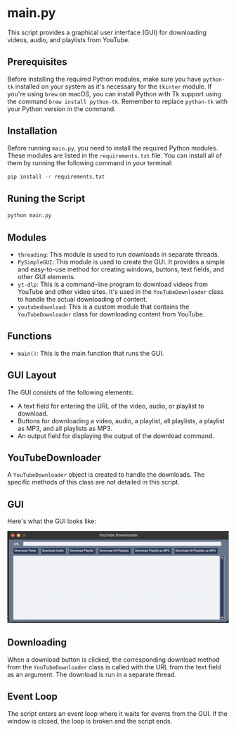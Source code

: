 # main.py

This script provides a graphical user interface (GUI) for downloading videos, audio, and playlists from YouTube.

## Prerequisites

Before installing the required Python modules, make sure you have `python-tk` installed on your system as it's necessary for the `tkinter` module. If you're using `brew` on macOS, you can install Python with Tk support using the command `brew install python-tk`. Remember to replace `python-tk` with your Python version in the command.

## Installation

Before running `main.py`, you need to install the required Python modules. These modules are listed in the `requirements.txt` file. You can install all of them by running the following command in your terminal:

```bash
pip install -r requirements.txt
```

## Runing the Script

```bash
python main.py
```

## Modules

- `threading`: This module is used to run downloads in separate threads.
- `PySimpleGUI`: This module is used to create the GUI. It provides a simple and easy-to-use method for creating windows, buttons, text fields, and other GUI elements.
- `yt-dlp`: This is a command-line program to download videos from YouTube and other video sites. It's used in the `YouTubeDownloader` class to handle the actual downloading of content.
- `youtubedownload`: This is a custom module that contains the `YouTubeDownloader` class for downloading content from YouTube.

## Functions

- `main()`: This is the main function that runs the GUI.

## GUI Layout

The GUI consists of the following elements:

- A text field for entering the URL of the video, audio, or playlist to download.
- Buttons for downloading a video, audio, a playlist, all playlists, a playlist as MP3, and all playlists as MP3.
- An output field for displaying the output of the download command.

## YouTubeDownloader

A `YouTubeDownloader` object is created to handle the downloads. The specific methods of this class are not detailed in this script.

## GUI

Here's what the GUI looks like:

![GUI Image](gui.png)

## Downloading

When a download button is clicked, the corresponding download method from the `YouTubeDownloader` class is called with the URL from the text field as an argument. The download is run in a separate thread.

## Event Loop

The script enters an event loop where it waits for events from the GUI. If the window is closed, the loop is broken and the script ends.



